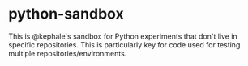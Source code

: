 # python-sandbox

This is @kephale's sandbox for Python experiments that don't live in
specific repositories. This is particularly key for code used for
testing multiple repositories/environments.
